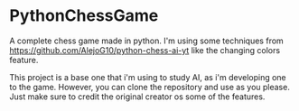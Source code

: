 # PythonChessGame
A complete chess game made in python. I'm using some techniques from https://github.com/AlejoG10/python-chess-ai-yt like the changing colors feature.

This project is a base one that i'm using to study AI, as i'm developing one to the game. However, you can clone the repository and use as you please. Just make sure to credit the original creator os some of the features.
